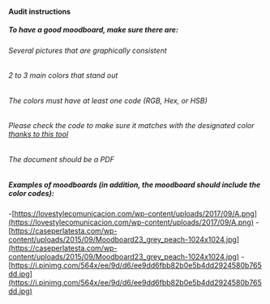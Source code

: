 #### Audit instructions

##### To have a good moodboard, make sure there are:

###### Several pictures that are graphically consistent
###### 2 to 3 main colors that stand out
###### The colors must have at least one code (RGB, Hex, or HSB)
###### Please check the code to make sure it matches with the designated color [thanks to this tool](http://onlinewebtool.com/colorpicker.php)
###### The document should be a PDF

##### Examples of moodboards (in addition, the moodboard should include the color codes): 
-[https://lovestylecomunicacion.com/wp-content/uploads/2017/09/A.png](https://lovestylecomunicacion.com/wp-content/uploads/2017/09/A.png) 
-[https://caseperlatesta.com/wp-content/uploads/2015/09/Moodboard23_grey_peach-1024x1024.jpg](https://caseperlatesta.com/wp-content/uploads/2015/09/Moodboard23_grey_peach-1024x1024.jpg) 
-[https://i.pinimg.com/564x/ee/9d/d6/ee9dd6fbb82b0e5b4dd2924580b765dd.jpg](https://i.pinimg.com/564x/ee/9d/d6/ee9dd6fbb82b0e5b4dd2924580b765dd.jpg)

